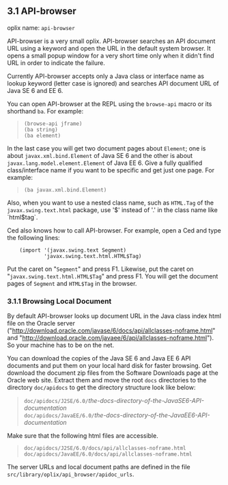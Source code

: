 ## 3.1 API-browser

oplix name: `api-browser`

API-browser is a very small oplix. API-browser searches an API document URL using a keyword and open the URL in the default system browser. It opens a small popup window for a very short time only when it didn't find URL in order to indicate the failure.

Currently API-browser accepts only a Java class or interface name as lookup keyword (letter case is ignored) and searches API document URL of Java SE 6 and EE 6.

You can open API-browser at the REPL using the `browse-api` macro or its shorthand `ba`. For example:

> `(browse-api jframe)`  
> `(ba string)`  
> `(ba element)`

In the last case you will get two document pages about `Element`; one is about `javax.xml.bind.Element` of Java SE 6 and the other is about `javax.lang.model.element.Element` of Java EE 6. Give a fully qualified class/interface name if you want to be specific and get just one page. For example:

> `(ba javax.xml.bind.Element)`

Also, when you want to use a nested class name, such as `HTML.Tag` of the `javax.swing.text.html` package, use '$' instead of '.' in the class name like `html$tag`.

Ced also knows how to call API-browser. For example, open a Ced and type the following lines:

		(import '(javax.swing.text Segment)
		        'javax.swing.text.html.HTML$Tag)

Put the caret on "`Segment`" and press F1. Likewise, put the caret on "`javax.swing.text.html.HTML$Tag`" and press F1. You will get the document pages of `Segment` and `HTML$Tag` in the browser.

### 3.1.1 Browsing Local Document

By default API-browser looks up document URL in the Java class index html file on the Oracle server ("http://download.oracle.com/javase/6/docs/api/allclasses-noframe.html"  and "http://download.oracle.com/javaee/6/api/allclasses-noframe.html"). So your machine has to be on the net.

You can download the copies of the Java SE 6 and Java EE 6 API documents and put them on your local hard disk for faster browsing. Get download the document zip files from the Software Downloads page at the Oracle web site. Extract them and move the root `docs` directories to the directory `doc/apidocs` to get the directory structure look like below:

> `doc/apidocs/J2SE/6.0/`*the-docs-directory-of-the-JavaSE6-API-documentation*  
> `doc/apidocs/JavaEE/6.0/`*the-docs-directory-of-the-JavaEE6-API-documentation*

Make sure that the following html files are accessible.

>`doc/apidocs/J2SE/6.0/docs/api/allclasses-noframe.html`  
>`doc/apidocs/JavaEE/6.0/docs/api/allclasses-noframe.html`

The server URLs and local document paths are defined in the file `src/library/oplix/api_browser/apidoc_urls`.
